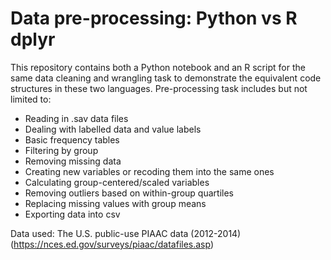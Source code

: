 # Data pre-processing: Python vs R dplyr

This repository contains both a Python notebook and an R script for the same data cleaning and wrangling task to demonstrate the equivalent code structures in these two languages. Pre-processing task includes but not limited to:
 - Reading in .sav data files
 - Dealing with labelled data and value labels
 - Basic frequency tables
 - Filtering by group
 - Removing missing data
 - Creating new variables or recoding them into the same ones
 - Calculating group-centered/scaled variables
 - Removing outliers based on within-group quartiles
 - Replacing missing values with group means
 - Exporting data into csv

Data used: The U.S. public-use PIAAC data (2012-2014) (https://nces.ed.gov/surveys/piaac/datafiles.asp)
